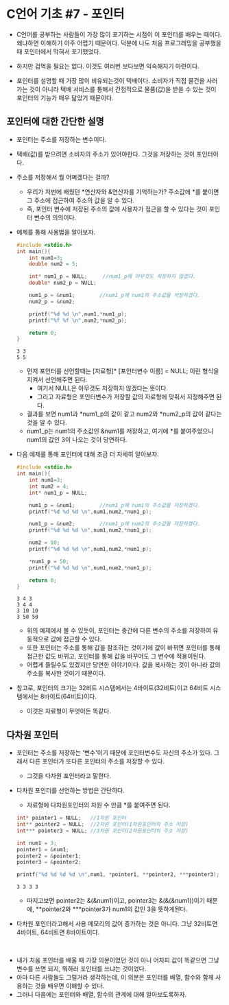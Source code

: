 # C언어 기초 #7 - 포인터
- C언어를 공부하는 사람들이 가장 많이 포기하는 시점이 이 포인터를 배우는 때이다. 왜냐하면 이해하기 아주 어렵기 때문이다. 덕분에 나도 처음 프로그래밍을 공부했을 때 포인터에서 막혀서 포기했었다.

- 하지만 겁먹을 필요는 없다. 이것도 여러번 보다보면 익숙해지기 마련이다.
- 포인터를 설명할 때 가장 많이 비유되는것이 택배이다. 소비자가 직접 물건을 사러 가는 것이 아니라 택배 서비스를 통해서 간접적으로 물품(값)을 받을 수 있는 것이 포인터의 기능가 매우 닮았기 때문이다.


## 포인터에 대한 간단한 설명
- 포인터는 주소를 저장하는 변수이다.
- 택배(값)를 받으려면 소비자의 주소가 있어야한다. 그것을 저장하는 것이 포인터이다.
- 주소를 저장해서 뭘 어쩌겠다는 걸까?
    - 우리가 저번에 배웠던 *연산자와 &연산자를 기억하는가? 주소값에 *를 붙이면 그 주소에 접근하여 주소의 값을 알 수 있다.
    - 즉, 포인터 변수에 저장된 주소의 값에 사용자가 접근을 할 수 있다는 것이 포인터 변수의 의의이다.

- 예제를 통해 사용법을 알아보자.
    ``` C
    #include <stdio.h>
    int main(){
        int num1=3;
        double num2 = 5;

        int* num1_p = NULL;     //num1_p에 아무것도 저장하지 않겠다.
        double* num2_p = NULL;

        num1_p = &num1;        //num1_p에 num1의 주소값을 저장하겠다.
        num2_p = &num2;

        printf("%d %d \n",num1,*num1_p);
        printf("%f %f \n",num2,*num2_p);

        return 0;
    }
    ```
    ```
    3 3
    5 5
    ```
    - 먼저 포인터를 선언할때는 [자료형]* [포인터변수 이름] = NULL; 이런 형식을 지켜서 선언해주면 된다. 
        - 여기서 NULL은 아무것도 저장하지 않겠다는 뜻이다.
        - 그리고 자료형은 포인터변수가 저장할 값의 자료형에 맞춰서 지정해주면 된다. 
    - 결과를 보면 num1과 *num1_p의 값이 같고 num2와 *num2_p의 값이 같다는 것을 알 수 있다.
    - num1_p는 num1의 주소값인 &num1를 저장하고, 여기에 *를 붙여주었으니 num1의 값인 3이 나오는 것이 당연하다.

- 다음 예제를 통해 포인터에 대해 조금 더 자세히 알아보자.
    ``` C
    #include <stdio.h>
    int main(){
        int num1=3;
        int num2 = 4;
        int* num1_p = NULL;

        num1_p = &num1;        //num1_p에 num1의 주소값을 저장하겠다.
        printf("%d %d %d \n",num1,num2,*num1_p);

        num1_p = &num2;        //num1_p에 num2의 주소값을 저장하겠다.
        printf("%d %d %d \n",num1,num2,*num1_p);

        num2 = 10;
        printf("%d %d %d \n",num1,num2,*num1_p);

        *num1_p = 50;
        printf("%d %d %d \n",num1,num2,*num1_p);

        return 0;
    }
    ```
    ```
    3 4 3
    3 4 4
    3 10 10
    3 50 50
    ```
    - 위의 예제에서 볼 수 있듯이, 포인터는 중간에 다른 변수의 주소를 저장하여 유동적으로 값에 접근할 수 있다.
    - 또한 포인터는 주소를 통해 값을 참조하는 것이기에 값이 바뀌면 포인터를 통해 접근한 값도 바뀌고, 포인터를 통해 값을 바꾸어도 그 변수에 적용이된다.
    - 어렵게 들릴수도 있겠지만 당연한 이야기이다. 값을 복사하는 것이 아니라 값의 주소를 복사한 것이기 때문이다.


- 참고로, 포인터의 크기는 32비트 시스템에서는 4바이트(32비트)이고 64비트 시스템에서는 8바이트(64비트)이다. 
    - 이것은 자료형이 무엇이든 똑같다.


## 다차원 포인터
- 포인터는 주소를 저장하는 '변수'이기 때문에 포인터변수도 자신의 주소가 있다. 그래서 다른 포인터가 또다른 포인터의 주소를 저장할 수 있다.
    - 그것을 다차원 포인터라고 말한다.

- 다차원 포인터를 선언하는 방법은 간단하다.
    - 자료형에 다차원포인터의 차원 수 만큼 *를 붙여주면 된다.
    ``` C
    int* pointer1 = NULL;   //1차원 포인터
    int** pointer2 = NULL;  //2차원 포인터(1차원포인터의 주소 저장)
    int*** pointer3 = NULL; //3차원 포인터(2차원포인터의 주소 저장)

    int num1 = 3;
    pointer1 = &num1;
    pointer2 = &pointer1;
    pointer3 = &pointer2;

    printf("%d %d %d %d \n",num1, *pointer1, **pointer2, ***pointer3);
    ```
    ```
    3 3 3 3 
    ```
    - 따지고보면 pointer2는 &(&num1)이고, pointer3는 &(&(&num1))이기 때문에, **pointer2와 ***pointer3가 num1의 값인 3을 뜻하게된다.

- 다차원 포인터라고해서 사용 메모리의 값이 증가하는 것은 아니다. 그냥 32비트면 4바이트, 64비트면 8바이트이다.

​


- 내가 처음 포인터를 배울 때 가장 의문이었던 것이 아니 어차피 값이 똑같으면 그냥 변수를 쓰면 되지, 뭐하러 포인터를 쓰냐는 것이었다.
- 아마 다른 사람들도 그럴거라 생각하는데, 이 의문은 포인터를 배열, 함수와 함께 사용하는 것을 배우면 이해할 수 있다.
- 그러니 다음에는 포인터와 배열, 함수의 관계에 대해 알아보도록하자.
